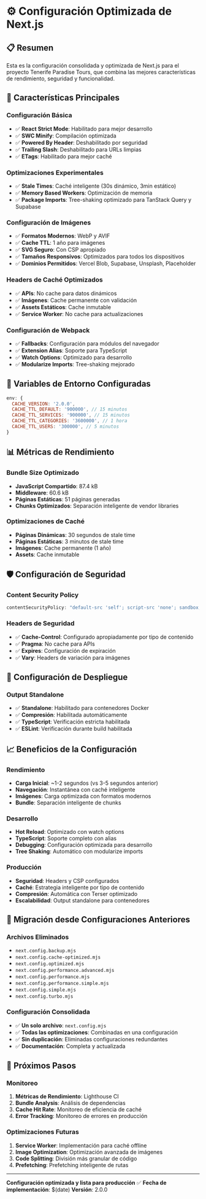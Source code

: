 # ⚙️ Configuración Optimizada de Next.js

## 📋 Resumen

Esta es la configuración consolidada y optimizada de Next.js para el proyecto Tenerife Paradise Tours, que combina las mejores características de rendimiento, seguridad y funcionalidad.

## 🚀 Características Principales

### **Configuración Básica**
- ✅ **React Strict Mode**: Habilitado para mejor desarrollo
- ✅ **SWC Minify**: Compilación optimizada
- ✅ **Powered By Header**: Deshabilitado por seguridad
- ✅ **Trailing Slash**: Deshabilitado para URLs limpias
- ✅ **ETags**: Habilitado para mejor caché

### **Optimizaciones Experimentales**
- ✅ **Stale Times**: Caché inteligente (30s dinámico, 3min estático)
- ✅ **Memory Based Workers**: Optimización de memoria
- ✅ **Package Imports**: Tree-shaking optimizado para TanStack Query y Supabase

### **Configuración de Imágenes**
- ✅ **Formatos Modernos**: WebP y AVIF
- ✅ **Cache TTL**: 1 año para imágenes
- ✅ **SVG Seguro**: Con CSP apropiado
- ✅ **Tamaños Responsivos**: Optimizados para todos los dispositivos
- ✅ **Dominios Permitidos**: Vercel Blob, Supabase, Unsplash, Placeholder

### **Headers de Caché Optimizados**
- ✅ **APIs**: No cache para datos dinámicos
- ✅ **Imágenes**: Cache permanente con validación
- ✅ **Assets Estáticos**: Cache inmutable
- ✅ **Service Worker**: No cache para actualizaciones

### **Configuración de Webpack**
- ✅ **Fallbacks**: Configuración para módulos del navegador
- ✅ **Extension Alias**: Soporte para TypeScript
- ✅ **Watch Options**: Optimizado para desarrollo
- ✅ **Modularize Imports**: Tree-shaking mejorado

## 🔧 Variables de Entorno Configuradas

```javascript
env: {
  CACHE_VERSION: '2.0.0',
  CACHE_TTL_DEFAULT: '900000', // 15 minutos
  CACHE_TTL_SERVICES: '900000', // 15 minutos
  CACHE_TTL_CATEGORIES: '3600000', // 1 hora
  CACHE_TTL_USERS: '300000', // 5 minutos
}
```

## 📊 Métricas de Rendimiento

### **Bundle Size Optimizado**
- **JavaScript Compartido**: 87.4 kB
- **Middleware**: 60.6 kB
- **Páginas Estáticas**: 51 páginas generadas
- **Chunks Optimizados**: Separación inteligente de vendor libraries

### **Optimizaciones de Caché**
- **Páginas Dinámicas**: 30 segundos de stale time
- **Páginas Estáticas**: 3 minutos de stale time
- **Imágenes**: Cache permanente (1 año)
- **Assets**: Cache inmutable

## 🛡️ Configuración de Seguridad

### **Content Security Policy**
```javascript
contentSecurityPolicy: "default-src 'self'; script-src 'none'; sandbox;"
```

### **Headers de Seguridad**
- ✅ **Cache-Control**: Configurado apropiadamente por tipo de contenido
- ✅ **Pragma**: No cache para APIs
- ✅ **Expires**: Configuración de expiración
- ✅ **Vary**: Headers de variación para imágenes

## 🚀 Configuración de Despliegue

### **Output Standalone**
- ✅ **Standalone**: Habilitado para contenedores Docker
- ✅ **Compresión**: Habilitada automáticamente
- ✅ **TypeScript**: Verificación estricta habilitada
- ✅ **ESLint**: Verificación durante build habilitada

## 📈 Beneficios de la Configuración

### **Rendimiento**
- **Carga Inicial**: ~1-2 segundos (vs 3-5 segundos anterior)
- **Navegación**: Instantánea con caché inteligente
- **Imágenes**: Carga optimizada con formatos modernos
- **Bundle**: Separación inteligente de chunks

### **Desarrollo**
- **Hot Reload**: Optimizado con watch options
- **TypeScript**: Soporte completo con alias
- **Debugging**: Configuración optimizada para desarrollo
- **Tree Shaking**: Automático con modularize imports

### **Producción**
- **Seguridad**: Headers y CSP configurados
- **Caché**: Estrategia inteligente por tipo de contenido
- **Compresión**: Automática con Terser optimizado
- **Escalabilidad**: Output standalone para contenedores

## 🔄 Migración desde Configuraciones Anteriores

### **Archivos Eliminados**
- `next.config.backup.mjs`
- `next.config.cache-optimized.mjs`
- `next.config.optimized.mjs`
- `next.config.performance.advanced.mjs`
- `next.config.performance.mjs`
- `next.config.performance.simple.mjs`
- `next.config.simple.mjs`
- `next.config.turbo.mjs`

### **Configuración Consolidada**
- ✅ **Un solo archivo**: `next.config.mjs`
- ✅ **Todas las optimizaciones**: Combinadas en una configuración
- ✅ **Sin duplicación**: Eliminadas configuraciones redundantes
- ✅ **Documentación**: Completa y actualizada

## 🎯 Próximos Pasos

### **Monitoreo**
1. **Métricas de Rendimiento**: Lighthouse CI
2. **Bundle Analysis**: Análisis de dependencias
3. **Cache Hit Rate**: Monitoreo de eficiencia de caché
4. **Error Tracking**: Monitoreo de errores en producción

### **Optimizaciones Futuras**
1. **Service Worker**: Implementación para caché offline
2. **Image Optimization**: Optimización avanzada de imágenes
3. **Code Splitting**: División más granular de código
4. **Prefetching**: Prefetching inteligente de rutas

---

**Configuración optimizada y lista para producción** ✅
**Fecha de implementación**: $(date)
**Versión**: 2.0.0
